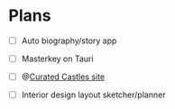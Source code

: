 # Plans

- [ ] Auto biography/story app
- [ ] Masterkey on Tauri
- [ ] @[Curated Castles site](castles.md)
- [ ] Interior design layout sketcher/planner

